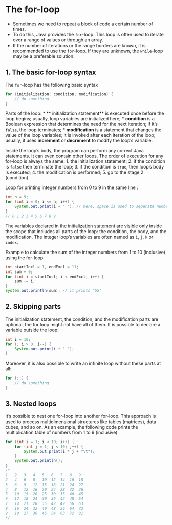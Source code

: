 # The for-loop
* Sometimes we need to repeat a block of code a certain number of times.
*  To do this, Java provides the `for`-loop. This loop is often used to iterate over a range of values or through an array. 
* If the number of iterations or the range borders are known, it is recommended to use the `for`-loop. If they are unknown, the `while`-loop may be a preferable solution.

## 1. The basic for-loop syntax
The `for`-loop has the following basic syntax
```java
for (initialization; condition; modification) {
    // do something
}
```
Parts of the loop:
	* ** initialization statement** is executed once before the loop begins; usually, loop variables are initialized here;
	* **condition** is a Boolean expression that determines the need for the next iteration; if it’s `false`, the loop terminates;
	* **modification** is a statement that changes the value of the loop variables; it is invoked after each iteration of the loop; usually, it uses **increment** or **decrement** to modify the loop’s variable.

Inside the loop’s body, the program can perform any correct Java statements. It can even contain other loops.
The order of execution for any for-loop is always the same:
	1. the initialization statement;
	2. if the condition is `false` then terminate the loop;
	3. if the condition is `true`, then loop’s body is executed;
	4. the modification is performed;
	5. go to the stage 2 (condition).

Loop for printing integer numbers from 0 to 9 in the same line :
```java
int n = 9;
for (int i = 0; i <= n; i++) {
    System.out.print(i + " "); // here, space is used to separate numbers
}
// 0 1 2 3 4 5 6 7 8 9
```

The variables declared in the initialization statement are visible only inside the scope that includes all parts of the loop: the condition, the body, and the modification. The integer loop’s variables are often named as `i`, `j`, `k` or `index`.

Example to calculate the sum of the integer numbers from 1 to 10 (inclusive) using the for-loop:
```java
int startIncl = 1, endExcl = 11;
int sum = 0;
for (int i = startIncl; i < endExcl; i++) {
    sum += i;
}
System.out.println(sum); // it prints "55"
```

## 2. Skipping parts
The initialization statement, the condition, and the modification parts are optional, the for loop might not have all of them.
It is possible to declare a variable outside the loop:
```java
int i = 10;
for (; i > 0; i--) {
    System.out.print(i + " ");
}
```
Moreover, it is also possible to write an infinite loop without these parts at all:
```java
for (;;) {
    // do something
}
```

## 3. Nested loops
It’s possible to nest one for-loop into another for-loop. This approach is used to process multidimensional structures like tables (matrices), data cubes, and so on. 
As an example, the following code prints the multiplication table of numbers from 1 to 9 (inclusive).
```java
for (int i = 1; i < 10; i++) {
    for (int j = 1; j < 10; j++) {
        System.out.print(i * j + "\t");
    }
    System.out.println();
}
/*
1   2   3   4   5   6   7   8   9  
2   4   6   8   10  12  14  16  18  
3   6   9   12  15  18  21  24  27  
4   8   12  16  20  24  28  32  36  
5   10  15  20  25  30  35  40  45  
6   12  18  24  30  36  42  48  54  
7   14  21  28  35  42  49  56  63  
8   16  24  32  40  48  56  64  72  
9   18  27  36  45  54  63  72  81
*/
```
